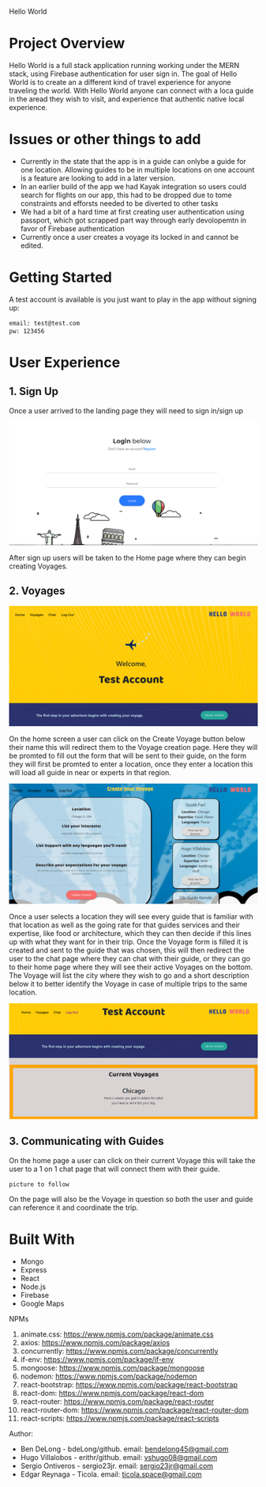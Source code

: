 Hello World

# Project Overview
Hello World is a full stack application running working under the MERN stack, using Firebase authentication for user sign in. The goal of Hello World is to create an a different kind of travel experience for anyone traveling the world. With Hello World anyone can connect with a loca guide in the aread they wish to visit, and experience that authentic native local experience.

# Issues or other things to add
* Currently in the state that the app is in a guide can onlybe a guide for one location. Allowing guides to be in multiple locations on one account is a feature are looking to add in a later version. 
* In an earlier build of the app we had Kayak integration so users could search for flights on our app, this had to be dropped due to tome constraints and efforsts needed to be diverted to other tasks
* We had a bit of a hard time at first creating user authentication using passport, which got scrapped part way through early devolopemtn in favor of Firebase authentication
* Currently once a user creates a voyage its locked in and cannot be edited. 

# Getting Started
A test account is available is you just want to play in the app without signing up:
```
email: test@test.com
pw: 123456
```

# User Experience
## 1. Sign Up

Once a user arrived to the landing page they will need to sign in/sign up 

![“Sing UP”](screenshots/sign-in.PNG)


After sign up users will be taken to the Home page where they can begin creating Voyages. 

## 2. Voyages

![“HelloWorld”](screenshots/home.PNG)

On the home screen a user can click on the Create Voyage button below their name this will redirect them to the Voyage creation page. Here they will be promted to fill out the form that will be sent to their guide, on the form they will first be promted to enter a location, once they enter a location this will load all guide in near or experts in that region. 


![“HelloWorld”](screenshots/voyage.PNG)



Once a user selects a location they will see every guide that is familiar with that location as well as the going rate for that guides services and their expertise, like food or architecture, which they can then decide if this lines up with what they want for in their trip. Once the Voyage form is filled it is created and sent to the guide that was chosen, this will then redirect the user to the chat page where they can chat with their guide, or they can go to their home page where they will see their active Voyages on the bottom. The Voyage will list the city where they wish to go and a short description below it to better identify the Voyage in case of multiple trips to the same location. 

![“HelloWorld”](screenshots/voyages.PNG)


## 3. Communicating with Guides
On the home page a user can click on their current Voyage this will take the user to a 1 on 1 chat page that will connect them with their guide. 

```
picture to follow
```
On the page will also be the Voyage in question so both the user and guide can reference it and coordinate the trip. 


# Built With
* Mongo
* Express
* React
* Node.js
* Firebase
* Google Maps

NPMs
1. animate.css: https://www.npmjs.com/package/animate.css
1. axios: https://www.npmjs.com/package/axios
1. concurrently: https://www.npmjs.com/package/concurrently
1. if-env: https://www.npmjs.com/package/if-env
1. mongoose: https://www.npmjs.com/package/mongoose 
1. nodemon: https://www.npmjs.com/package/nodemon
1. react-bootstrap: https://www.npmjs.com/package/react-bootstrap
1. react-dom: https://www.npmjs.com/package/react-dom
1. react-router: https://www.npmjs.com/package/react-router
1. react-router-dom: https://www.npmjs.com/package/react-router-dom
1. react-scripts: https://www.npmjs.com/package/react-scripts

Author:
* Ben DeLong - bdeLong/github. email: bendelong45@gmail.com
* Hugo Villalobos - erithr/github. email: vshugo08@gmail.com
* Sergio Ontiveros - sergio23jr. email: sergio23jr@gmail.com
* Edgar Reynaga - Ticola. email: ticola.space@gmail.com
